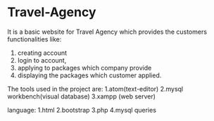 # Travel-Agency
It is a basic website for Travel Agency which provides the customers functionalities like:
1. creating account
2. login to account,
3. applying to packages which company provide 
4. displaying the packages which customer applied.

The tools used in the project are:
1.atom(text-editor)
2.mysql workbench(visual database)
3.xampp (web server)

language:
1.html
2.bootstrap
3.php
4.mysql queries
